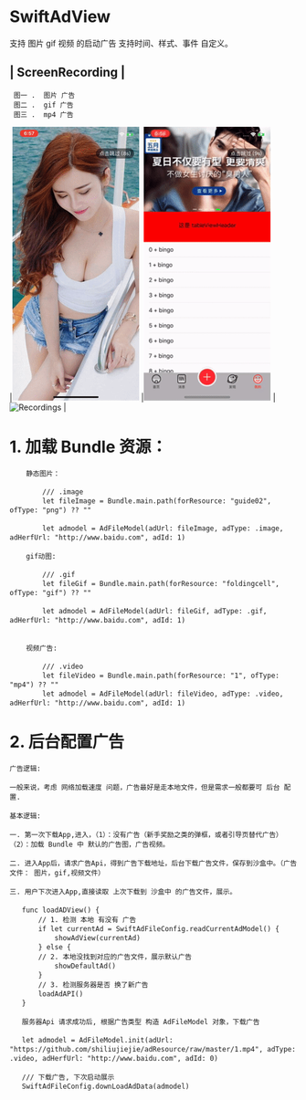 # SwiftAdView


  支持     图片   gif   视频   的启动广告     支持时间、样式、事件 自定义。

## | ScreenRecording  |

     图一 .  图片 广告
     图二 .  gif 广告
     图三 .  mp4 广告

|![Recording](https://github.com/shiliujiejie/adResource/raw/master/advertiseImage.gif) |![Recording](https://github.com/shiliujiejie/adResource/raw/master/advertiseGif.gif) | ![Recordings](https://github.com/shiliujiejie/adResource/raw/master/advertiseMP4.gif) | 

     

# 1.  加载 Bundle   资源：

        静态图片：
        
            /// .image
            let fileImage = Bundle.main.path(forResource: "guide02", ofType: "png") ?? ""

            let admodel = AdFileModel(adUrl: fileImage, adType: .image, adHerfUrl: "http://www.baidu.com", adId: 1)
            
        gif动图:  
        
            /// .gif
            let fileGif = Bundle.main.path(forResource: "foldingcell", ofType: "gif") ?? ""
             
            let admodel = AdFileModel(adUrl: fileGif, adType: .gif, adHerfUrl: "http://www.baidu.com", adId: 1)
    
            
        视频广告:
        
            /// .video
            let fileVideo = Bundle.main.path(forResource: "1", ofType: "mp4") ?? ""
            let admodel = AdFileModel(adUrl: fileVideo, adType: .video, adHerfUrl: "http://www.baidu.com", adId: 1)
  
  
  
  # 2. 后台配置广告  
  
    广告逻辑: 
     
    一般来说，考虑 网络加载速度 问题，广告最好是走本地文件，但是需求一般都要可 后台 配置.
    
    基本逻辑:
    
    一. 第一次下载App,进入，（1）：没有广告（新手奖励之类的弹框，或者引导页替代广告） （2）：加载 Bundle 中 默认的广告图，广告视频。
    
    二. 进入App后，请求广告Api，得到广告下载地址，后台下载广告文件，保存到沙盒中。（广告文件： 图片，gif,视频文件）
    
    三. 用户下次进入App,直接读取 上次下载到 沙盒中 的广告文件，展示。
    
       func loadADView() {
           // 1. 检测 本地 有没有 广告
           if let currentAd = SwiftAdFileConfig.readCurrentAdModel() { 
               showAdView(currentAd)
           } else {
           // 2. 本地没找到对应的广告文件，展示默认广告
               showDefaultAd()  
           }
           // 3. 检测服务器是否 换了新广告
           loadAdAPI()
       }
       
       服务器Api 请求成功后, 根据广告类型 构造 AdFileModel 对象，下载广告
       
       let admodel = AdFileModel.init(adUrl: "https://github.com/shiliujiejie/adResource/raw/master/1.mp4", adType: .video, adHerfUrl: "http://www.baidu.com", adId: 0)
       
       /// 下载广告, 下次启动展示
       SwiftAdFileConfig.downLoadAdData(admodel)
    

